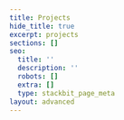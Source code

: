 ```yaml
---
title: Projects
hide_title: true
excerpt: projects
sections: []
seo:
  title: ''
  description: ''
  robots: []
  extra: []
  type: stackbit_page_meta
layout: advanced
---
```

